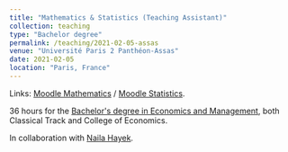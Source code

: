 ```yaml
---
title: "Mathematics & Statistics (Teaching Assistant)"
collection: teaching
type: "Bachelor degree"
permalink: /teaching/2021-02-05-assas
venue: "Université Paris 2 Panthéon-Assas"
date: 2021-02-05
location: "Paris, France"
---
```


Links: [Moodle Mathematics](https://agorassas.u-paris2.fr/course/view.php?id=30409) / [Moodle Statistics](https://agorassas.u-paris2.fr/course/view.php?id=30410).

36 hours for the [Bachelor's degree in Economics and Management](https://www.u-paris2.fr/fr/formations/offre-de-formation/licence-economie-et-gestion), both Classical Track and College of Economics.

In collaboration with [Naila Hayek](https://www.u-paris2.fr/fr/universite/enseignants-chercheurs/mme-naila-hayek).

